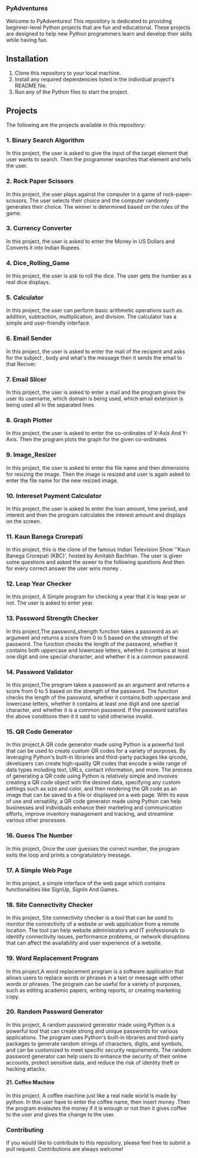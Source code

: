 ### PyAdventures

Welcome to PyAdventures! This repository is dedicated to providing beginner-level Python projects that are fun and educational. These projects are designed to help new Python programmers learn and develop their skills while having fun.

## Installation

1. Clone this repository to your local machine.
2. Install any required dependencies listed in the individual project's README file.
3. Run any of the Python files to start the project.

## Projects

The following are the projects available in this repository:

### 1. Binary Search Algorithm

In this project, the user is asked to give the input of the target element that user wants to search. Then the programmer searches that element and tells the user.

### 2. Rock Paper Scissors

In this project, the user plays against the computer in a game of rock-paper-scissors. The user selects their choice and the computer randomly generates their choice. The winner is determined based on the rules of the game.

### 3. Currency Converter

In this project, the user is asked to enter the Money in US Dollars and Converts it into Indian Rupees.

### 4. Dice_Rolling_Game

In this project, the user is ask to roll the dice. The user gets the number as a real dice displays.

### 5. Calculator

In this project, the user can perform basic arithmetic operations such as addition, subtraction, multiplication, and division. The calculator has a simple and user-friendly interface.

### 6. Email Sender

In this project,  the user is asked to enter the mail of the recipent and asks for the subject , body and what's the message then it sends the email to that Reciver.

### 7. Email Slicer

In this project, the user is asked to enter a mail and the program gives the user its username, which domain is being used, which email extension is being used all in the separated lines.

### 8. Graph Plotter

In this project, the user is asked to enter the co-ordinates of X-Axis And Y-Axis. Then the program plots the graph for the given co-ordinates

### 9. Image_Resizer

In this project, the user is asked to enter the file name and then dimensions for resizing the image. Then the image is resized and user is again asked to enter the file name for the new resized image.

### 10. Intereset Payment Calculator

In this project, the user is asked to enter the loan amount, time period, and interest and then the program calculates the interest amount and displays on the screen.

### 11. Kaun Banega Crorepati

In this project, this is the clone of the famous Indian Television Show ''Kaun Banega Crorepati (KBC)', hosted by Amitabh Bachhan. The user is given some questions and asked the aswer to the following questions And then for every correct answer the user wins money .

### 12. Leap Year Checker

In this project, A Simple program for checking a year that it is leap year or not. The user is asked to enter year.

### 13. Password Strength Checker

In this project,The password_strength function takes a password as an argument and returns a score from 0 to 5 based on the strength of the password. The function checks the length of the password, whether it contains both uppercase and lowercase letters, whether it contains at least one digit and one special character, and whether it is a common password.

### 14. Password Validator

In this project,The program takes a password as an argument and returns a score from 0 to 5 based on the strength of the password. The function checks the length of the password, whether it contains both uppercase and lowercase letters, whether it contains at least one digit and one special character, and whether it is a common password. If the password satisfies the above conditions then it it said to valid otherwise invalid.

### 15. QR Code Generator

In this project,A QR code generator made using Python is a powerful tool that can be used to create custom QR codes for a variety of purposes. By leveraging Python's built-in libraries and third-party packages like qrcode, developers can create high-quality QR codes that encode a wide range of data types including text, URLs, contact information, and more. The process of generating a QR code using Python is relatively simple and involves creating a QR code object with the desired data, specifying any custom settings such as size and color, and then rendering the QR code as an image that can be saved to a file or displayed on a web page. With its ease of use and versatility, a QR code generator made using Python can help businesses and individuals enhance their marketing and communication efforts, improve inventory management and tracking, and streamline various other processes.

### 16. Guess The Number

In this project, Once the user guesses the correct number, the program exits the loop and prints a congratulatory message.

### 17. A Simple Web Page

In this project, a simple interface of the web page which contains functionalities like SignUp, SignIn And Games.

### 18. Site Connectivity Checker

In this project, Site connectivity checker is a tool that can be used to monitor the connectivity of a website or web application from a remote location. The tool can help website administrators and IT professionals to identify connectivity issues, performance problems, or network disruptions that can affect the availability and user experience of a website.

### 19. Word Replacement Program

In this project,A word replacement program is a software application that allows users to replace words or phrases in a text or meesage with other words or phrases. The program can be useful for a variety of purposes, such as editing academic papers, writing reports, or creating marketing copy.

### 20. Random Password Generator

In this project, A random password generator made using Python is a powerful tool that can create strong and unique passwords for various applications. The program uses Python's built-in libraries and third-party packages to generate random strings of characters, digits, and symbols, and can be customized to meet specific security requirements. The random password generator can help users to enhance the security of their online accounts, protect sensitive data, and reduce the risk of identity theft or hacking attacks.

#### 21. Coffee Machine
In this project, A coffee machine just like a real nade world is made by python. In this user have to enter the coffee name, then insert money .Then the program evalautes the money if it is enough or not then it gives coffee to the user and gives the change to the user. 

### Contributing

If you would like to contribute to this repository, please feel free to submit a pull request. Contributions are always welcome!
